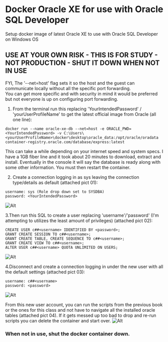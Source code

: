 # Docker Oracle XE for use with Oracle SQL Developer
Setup docker image of latest Oracle XE to use with Oracle SQL Developer on Windows OS

## USE AT YOUR OWN RISK - THIS IS FOR STUDY - NOT PRODUCTION - SHUT IT DOWN WHEN NOT IN USE

FYI, The '--net=host' flag sets it so the host and the guest can communicate locally without all the specific port forwarding.
<br />You can get more specific and with security in mind it would be preferred but not everyone is up on configuring port forwarding. 

1. From the terminal run this replacing 'YourIntendedPassword' / 'yourUserProfileName'  to get the latest official image from Oracle (all one line):

``` 
docker run --name oracle-xe-db --net=host -e ORACLE_PWD=<YourIntendedPassword> -v C:\Users\<yourUserProfileName>\docker\desktop\oracle_data:/opt/oracle/oradata container-registry.oracle.com/database/express:latest
```

This can take a while depending on your internet speed and system specs. I have a 1GB fiber line and it took about 20 minutes to download, extract and install. 
Eventually in the console it will say the database is ready along with some other information.
You must then restart the container.

2. Create a connection logging in as sys leaving the connection type/details as default (attached pict 01):
```
username: sys (Role drop down set to SYSDBA)
password: <YourIntendedPassword>
```
![Alt](https://github.com/Hamberfim/docker-oracle-xe-sql-developer/blob/main/01_sysLogin.png "SYS Login Screen Shot")

3.Then run this SQL to create a user replacing 'username'/'password' (I'm attempting to utilizes the least amount of privileges) (attached pict 02):
```
CREATE USER c##<username> IDENTIFIED BY <password>;
GRANT CREATE SESSION TO c##<username>;
GRANT CREATE TABLE, CREATE SEQUENCE TO c##<username>;
GRANT CREATE VIEW TO c##<username>;
ALTER USER c##<username> QUOTA UNLIMITED ON USERS;
```
![Alt](https://github.com/Hamberfim/docker-oracle-xe-sql-developer/blob/main/02_userScript.png "new user script Screen Shot")

4.Disconnect and create a connection logging in under the new user with all the default settings (attached pict 03):
```
username: c##<username>
password: <password>
```
![Alt](https://github.com/Hamberfim/docker-oracle-xe-sql-developer/blob/main/03_userLogin.png "new user connection Screen Shot")

From this new user account, you can run the scripts from the previous book or the ones for this class and not have to navigate all the installed oracle tables (attached pict 04). If it gets messed up too bad to drop and re-run scripts you can delete the container and start over.
![Alt](https://github.com/Hamberfim/docker-oracle-xe-sql-developer/blob/main/04_userRunningScript.png "query under new user Screen Shot")

### When not in use, shut the docker container down.
